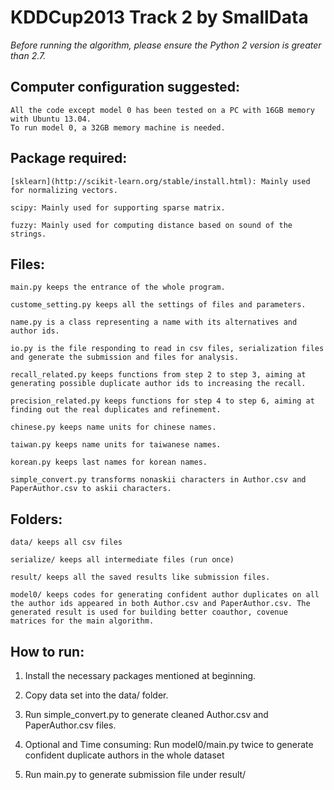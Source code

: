KDDCup2013 Track 2 by SmallData
=================================

*Before running the algorithm, please ensure the Python 2 version is greater than 2.7.*

Computer configuration suggested:
-------------------------------

    All the code except model 0 has been tested on a PC with 16GB memory with Ubuntu 13.04.
    To run model 0, a 32GB memory machine is needed.

Package required: 
-------------------------------

    [sklearn](http://scikit-learn.org/stable/install.html): Mainly used for normalizing vectors.

    scipy: Mainly used for supporting sparse matrix.

    fuzzy: Mainly used for computing distance based on sound of the strings.

Files:
---------------------------------
    main.py keeps the entrance of the whole program.

    custome_setting.py keeps all the settings of files and parameters.

    name.py is a class representing a name with its alternatives and author ids.

    io.py is the file responding to read in csv files, serialization files and generate the submission and files for analysis.

    recall_related.py keeps functions from step 2 to step 3, aiming at generating possible duplicate author ids to increasing the recall.

    precision_related.py keeps functions for step 4 to step 6, aiming at finding out the real duplicates and refinement.

    chinese.py keeps name units for chinese names.

    taiwan.py keeps name units for taiwanese names.

    korean.py keeps last names for korean names.

    simple_convert.py transforms nonaskii characters in Author.csv and PaperAuthor.csv to askii characters.

Folders:
------------------------------------
    data/ keeps all csv files

    serialize/ keeps all intermediate files (run once)

    result/ keeps all the saved results like submission files.

    model0/ keeps codes for generating confident author duplicates on all the author ids appeared in both Author.csv and PaperAuthor.csv. The generated result is used for building better coauthor, covenue matrices for the main algorithm.

How to run:
-------------------------------------
1. Install the necessary packages mentioned at beginning.

2. Copy data set into the data/ folder.

3. Run simple_convert.py to generate cleaned Author.csv and PaperAuthor.csv files.

4. Optional and Time consuming: Run model0/main.py twice to generate confident duplicate authors in the whole dataset

5. Run main.py to generate submission file under result/
